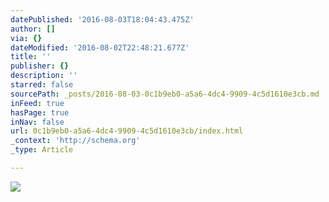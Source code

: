 ```yaml
---
datePublished: '2016-08-03T18:04:43.475Z'
author: []
via: {}
dateModified: '2016-08-02T22:48:21.677Z'
title: ''
publisher: {}
description: ''
starred: false
sourcePath: _posts/2016-08-03-0c1b9eb0-a5a6-4dc4-9909-4c5d1610e3cb.md
inFeed: true
hasPage: true
inNav: false
url: 0c1b9eb0-a5a6-4dc4-9909-4c5d1610e3cb/index.html
_context: 'http://schema.org'
_type: Article

---
```

![](https://the-grid-user-content.s3-us-west-2.amazonaws.com/621bfd7e-2cdb-4220-907c-14862e2d405f.jpg)